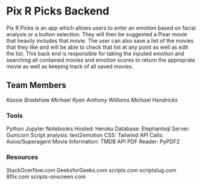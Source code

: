 # Pix R Picks Backend

Pix R Picks is an app which allows users to enter an emotion based on facial analysis or a button selection. They will then be suggested a Pixar movie that heavily includes that movie. The user can also save a list of the movies that they like and will be able to check that list at any point as well as edit the list. This back end is responsible for taking the inputed emotion and searching all contained movies and emotion scores to return the approprate movie as well as keeping track of all saved movies.

## Team Members

*Kassie Bradshaw*
*Michael Ryan*
*Anthony Williams*
*Michael Hendricks*

### Tools

Python
Jupyter Notebooks
Hosted: Heroku
Database: Elephantsql
Server: Gunicorn
Script analysis: text2emotion
CSS: Tailwind
API Calls: Axios/Superagent
Movie Information: TMDB API
PDF Reader: PyPDF2

### Resources

StackOcerflow.com
GeeksforGeeks.com
scripts.com
scriptslug.com
8flix.com
scripts-onscreen.com
